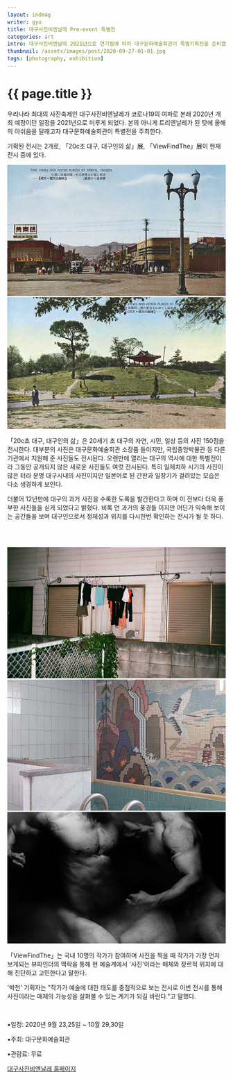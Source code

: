```yaml
---
layout: indmag
writer: gyu
title: 대구사진비엔날레 Pre-event 특별전
categories: art
intro: 대구사진비엔날레 2021년으로 연기됨에 따라 대구문화예술회관이 특별기획전을 준비했다.
thumbnail: /assets/images/post/2020-09-27-01-01.jpg
tags: [photography, exhibition]
---
```


# {{ page.title }}

우리나라 최대의 사진축제인 대구사진비엔날레가 코로나19의 여파로 본래 2020년 개최 예정이던 일정을 2021년으로 미루게 되었다. 본의 아니게 트리엔날레가 된 탓에 올해의 아쉬움을 달래고자 대구문화예술회관이 특별전을 주최한다.

기획된 전시는 2개로, 「20c초 대구, 대구인의 삶」展, 「ViewFindThe」展이 현재 전시 중에 있다.

![20c deagu photo](/assets/images/post/2020-09-27-01-01.jpg)
![20c deagu photo](/assets/images/post/2020-09-27-01-02.jpg)

「20c초 대구, 대구인의 삶」은 20세기 초 대구의 자연, 시민, 일상 등의 사진 150점을 전시한다. 대부분의 사진은 대구문화예술회관 소장품 들이지만, 국립중앙박물관 등 다른 기관에서 지원해 준 사진들도 전시된다. 오랜만에 열리는 대구의 역사에 대한 특별전이라 그동안 공개되지 않은 새로운 사진들도 여럿 전시된다. 특히 일제치하 시기의 사진이 많은 터라 분명 대구시내의 사진이지만 일본어로 된 간판과 일장기가 걸려있는 모습은 다소 생경하게 보인다.

더불어 12년만에 대구의 과거 사진을 수록한 도록을 발간한다고 하며 이 전보다 더욱 풍부한 사진들을 싣게 되었다고 밝혔다. 비록 먼 과거의 풍경들 이지만 어딘가 익숙해 보이는 공간들을 보며 대구인으로서 정체성과 위치를 다시한번 확인하는 전시가 될 듯 하다. 

<br>
<br>

![viewfindthe exhibition photo](/assets/images/post/2020-09-27-01-03.jpg)
![viewfindthe exhibition photo](/assets/images/post/2020-09-27-01-04.jpg)
![viewfindthe exhibition photo](/assets/images/post/2020-09-27-01-05.jpg)

「ViewFindThe」는 국내 10명의 작가가 참여하며 사진을 찍을 때 작가가 가장 먼저 보게되는 뷰파인더의 맥락을 통해 현 예술계에서 '사진'이라는 매체와 장르적 위치에 대해 진단하고 고민한다고 말한다.

'박천' 기획자는 "작가가 예술에 대한 태도를 중점적으로 보는 전시로 이번 전시를 통해 사진이라는 매체의 가능성을 살펴볼 수 있는 계기가 되길 바란다."고 말했다.

<br>

▪일정: 2020년 9월 23,25일 ~ 10월 29,30일  

▪주최: 대구문화예술회관 

▪관람료: 무료



[대구사진비엔날레 홈페이지](http://www.daeguphoto.com)
